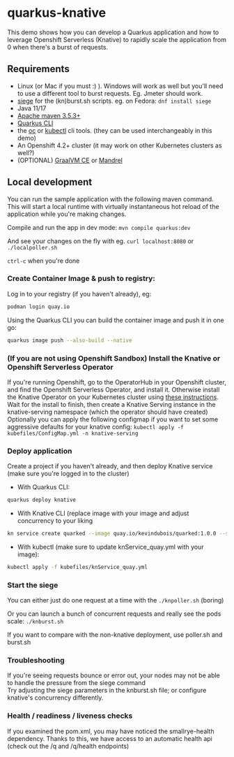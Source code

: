 # quarkus-knative

This demo shows how you can develop a Quarkus application and how to leverage Openshift Serverless (Knative) to rapidly scale
 the application from 0 when there's a burst of requests. 

## Requirements

* Linux (or Mac if you must :) ).  Windows will work as well but you'll need to use a different tool to burst requests. Eg. Jmeter should work.
* [siege](https://linux.die.net/man/1/siege) for the (kn)burst.sh scripts. eg. on Fedora: `dnf install siege`
* Java 11/17
* [Apache maven 3.5.3+](https://maven.apache.org/)
* [Quarkus CLI](https://quarkus.io/guides/cli-tooling) 
* the [oc](https://docs.openshift.com/container-platform/4.2/cli_reference/openshift_cli/getting-started-cli.html)
or [kubectl](https://kubernetes.io/docs/tasks/tools/install-kubectl/) cli tools. (they can be used interchangeably in this demo)
* An Openshift 4.2+ cluster (it may work on other Kubernetes clusters as well?)
* (OPTIONAL) [GraalVM CE](https://www.graalvm.org/) or [Mandrel](https://github.com/graalvm/mandrel)

## Local development

You can run the sample application with the following maven command.  
This will start a local runtime with virtually instantaneous hot reload of the application while you're making changes.

Compile and run the app in dev mode: `mvn compile quarkus:dev`

And see your changes on the fly with eg. `curl localhost:8080` or `./localpoller.sh`

`ctrl-c` when you're done

### Create Container Image & push to registry:

Log in to your registry (if you haven't already), eg:

```bash
podman login quay.io
```

Using the Quarkus CLI you can build the container image and push it in one go:

```bash
quarkus image push --also-build --native
```

### (If you are not using Openshift Sandbox) Install the Knative or Openshift Serverless Operator

If you're running Openshift, go to the OperatorHub in your Openshift cluster, and find the Openshift Serverless Operator, and install it.  Otherwise install the Knative Operator on your Kubernetes cluster using [these instructions]([https://knative.dev/docs/install/operator/knative-with-operators/).
Wait for the install to finish, then create a Knative Serving instance in the knative-serving namespace (which the operator should have created)
Optionally you can apply the following configmap if you want to set some aggressive defaults for your knative config:
`kubectl apply -f kubefiles/ConfigMap.yml -n knative-serving`

### Deploy application

Create a project if you haven't already, and then deploy Knative service (make sure you're logged in to the cluster)

* With Quarkus CLI:

```bash
quarkus deploy knative
```

* With Knative CLI (replace image with your image and adjust concurrency to your liking

```bash
kn service create quarked --image quay.io/kevindubois/quarked:1.0.0 --scale-min 0 --concurrency-limit 1 
```

* With kubectl (make sure to update knService_quay.yml with your image):

```bash
kubectl apply -f kubefiles/knService_quay.yml
```

### Start the siege

You can either just do one request at a time with the `./knpoller.sh` (boring)

Or you can launch a bunch of concurrent requests and really see the pods scale: `./knburst.sh`

If you want to compare with the non-knative deployment, use poller.sh and burst.sh

### Troubleshooting

If you're seeing requests bounce or error out, your nodes may not be able to handle the pressure from the siege command  
Try adjusting the siege parameters in the knburst.sh file; or configure knative's concurrency differently.

### Health / readiness / liveness checks

If you examined the pom.xml, you may have noticed the smallrye-health dependency.  Thanks to this, we have access to an automatic health api (check out the /q and /q/health endpoints)
